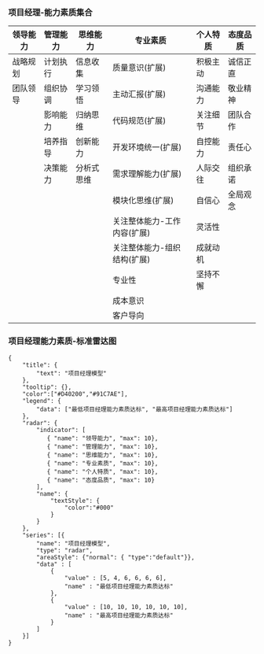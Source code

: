 ### 项目经理-能力素质集合

|领导能力|管理能力|思维能力|专业素质|个人特质|态度品质|
|----|----|----|----|----|----|
|战略规划|计划执行|信息收集|质量意识(扩展)|积极主动|诚信正直|
|团队领导|组织协调|学习领悟|主动汇报(扩展)|沟通能力|敬业精神|
|      |影响能力|归纳思维|代码规范(扩展)|关注细节|团队合作|
|      |培养指导|创新能力|开发环境统一(扩展)|自控能力|责任心|
|      |决策能力|分析式思维|需求理解能力(扩展)|人际交往|组织承诺|
|      |       |       |模块化思维(扩展)|自信心|全局观念|
|      |       |       |关注整体能力-工作内容(扩展)|灵活性|       |
|      |       |       |关注整体能力-组织结构(扩展)|成就动机|       |
|      |       |       |专业性|坚持不懈|       |
|      |       |       |成本意识|     |       |
|      |       |       |客户导向|     |       |


### 项目经理能力素质-标准雷达图

```chart
{
    "title": {
        "text": "项目经理模型"
    },
    "tooltip": {},
    "color":["#D40200","#91C7AE"],
    "legend": {
        "data": ["最低项目经理能力素质达标", "最高项目经理能力素质达标"]
    },
    "radar": {
        "indicator": [
           { "name": "领导能力", "max": 10},
           { "name": "管理能力", "max": 10},
           { "name": "思维能力", "max": 10},
           { "name": "专业素质", "max": 10},
           { "name": "个人特质", "max": 10},
           { "name": "态度品质", "max": 10}
        ],
        "name": {
            "textStyle": {
                "color":"#000"
            }
        }
    },
    "series": [{
        "name": "项目经理模型",
        "type": "radar",
        "areaStyle": {"normal": { "type":"default"}},
        "data" : [
            {
                "value" : [5, 4, 6, 6, 6, 6],
                "name" : "最低项目经理能力素质达标"
            },
            {
                "value" : [10, 10, 10, 10, 10, 10],
                "name" : "最高项目经理能力素质达标"
            }
        ]
    }]
}
```
